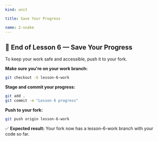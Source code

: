 ```yaml
---
kind: unit

title: Save Your Progress

name: 2-snake
---
```


## 🎯 End of Lesson 6 — Save Your Progress

To keep your work safe and accessible, push it to your fork.

**Make sure you're on your work branch:**
```bash
git checkout -b lesson-6-work
```

**Stage and commit your progress:**
```bash
git add .
git commit -m "Lesson 6 progress"
```

**Push to your fork:**
```bash
git push origin lesson-6-work
```

✅ **Expected result:** Your fork now has a lesson-6-work branch with your code so far.

